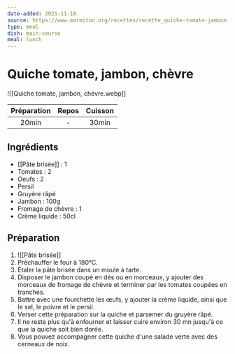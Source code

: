 ```yaml
---
date-added: 2021-11-18
source: https://www.marmiton.org/recettes/recette_quiche-tomate-jambon-chevre_32961.aspx
type: meal
dish: main-course
meal: lunch
---
```


# Quiche tomate, jambon, chèvre

![[Quiche tomate, jambon, chèvre.webp]]

| Préparation | Repos | Cuisson |
|:-----------:|:-----:|:-------:|
|    20min    |   -   |  30min  |

## Ingrédients

- [[Pâte brisée]] : 1
- Tomates : 2
- Oeufs : 2
- Persil
- Gruyère râpé
- Jambon : 100g
- Fromage de chèvre : 1
- Crème liquide : 50cl

## Préparation

1. ![[Pâte brisée]]
2. Préchauffer le four à 180°C.
3. Étaler la pâte brisée dans un moule à tarte.
4. Disposer le jambon coupé en dés ou en morceaux, y ajouter des morceaux de fromage de chèvre et terminer par les tomates coupées en tranches.
5. Battre avec une fourchette les œufs, y ajouter la crème liquide, ainsi que le sel, le poivre et le persil.
6. Verser cette préparation sur la quiche et parsemer du gruyère râpé.
7. Il ne reste plus qu'à enfourner et laisser cuire environ 30 mn jusqu'à ce que la quiche soit bien dorée.
8. Vous pouvez accompagner cette quiche d'une salade verte avec des cerneaux de noix.
